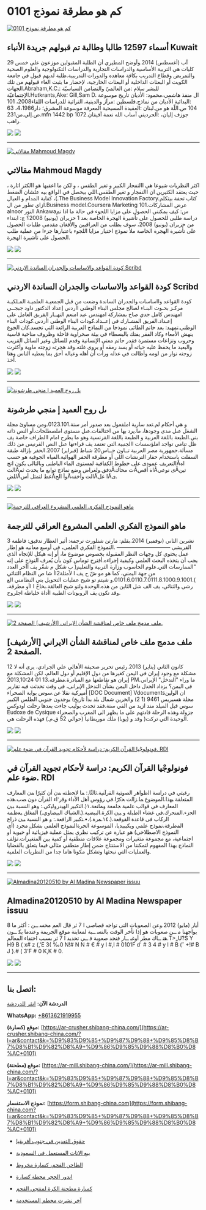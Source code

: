 # كم هو مطرقة نموذج 0101

<a href="https://swt.shibang-china.com/?l=ar&img&k=%D9%83%D9%85+%D9%87%D9%88+%D9%85%D8%B7%D8%B1%D9%82%D8%A9+%D9%86%D9%85%D9%88%D8%B0%D8%AC+0101" target="_blank">![كم هو مطرقة نموذج 0101](http://static.shibang-china.com/all-800x300/1005.jpg)</a>

## أسماء 12597 طالبا وطالبة تم قبولهم جريدة الأنباء Kuwait
29 آب (أغسطس) 2014.وأوضح المطيري أن الطلبة المقبولين موزعون على خمس كليات هي التربية الأساسية والدراسات التجارية والدراسات التكنولوجية والعلوم الصحية والتمريض وقطاع التدريب بكافة معاهده والدورات التدريبية.طلبة لديهم قبول في جامعة الكويت أو البعثات الداخلية أو البعثات الخارجية، لإحضار ما يثبت الغاء قبولهم من تلك الجهات.Abraham,K.C.: للبشر سلام :من العالميّ والتضامن السياسيّة الإجتماعيّة.Hutkrants,Ake؛ Gill,Sam D. ال منقذ هاشمي،محمود: الأديان تاريخ موسوعة :البدائية الأديان من نماذج.فلسطين :مرآز والدينية، التراثية للدراسات اللقاء2008، 101 104 ص.اللّة هو من.لبنان :العقيدة المسيحية المعرفة موسوعة المشرق؛ دار4،1986، 63 ص.إلي.من231.mfn 1442 bp 1072.جوزف إليان، :الحرديني آساب الله نعمة آفيفان راهب.


<a href="https://whatsapp.shibangsoft.com/WhatsApp.php" target="_blank" title="WhatsApp">![](http://static.shibang-china.com/icon/whatsapp.png)</a> <a href="https://swt.shibang-china.com/?l=ar&icon&k=%D9%83%D9%85+%D9%87%D9%88+%D9%85%D8%B7%D8%B1%D9%82%D8%A9+%D9%86%D9%85%D9%88%D8%B0%D8%AC+0101" target="_blank">![](http://static.shibang-china.com/icon/chat-ar.png)</a>

---

<a href="https://swt.shibang-china.com/?l=ar&img&k=%D9%83%D9%85+%D9%87%D9%88+%D9%85%D8%B7%D8%B1%D9%82%D8%A9+%D9%86%D9%85%D9%88%D8%B0%D8%AC+0101" target="_blank">![ﻣﻘﺎﻻﺗﻲ Mahmoud Magdy](http://static.shibang-china.com/all-800x300/1333.jpg)</a>

## ﻣﻘﺎﻻﺗﻲ Mahmoud Magdy
اكثر النظريات شيوعا هي االنفجار الكبير و تغير الطقس ، و لكن ما اعقبها هو االكثر اثارة ، حيث يعتقد الكثيرين ان االنفجار و تغير الطقس.اللي بيحصل في الواقع بيه علشان الضغط ، كفاية المدام و العيال(.The Business Model Innovation Factory.كتاب تحفة بيتكلم ازاي تطور من ال.Business model.Coursera Marketing 101.عرض المشاركات alnoor النور Ankawaس: كيف يمكنني الحصول على مزايا اللجوء في حالة ما اذا تم دراسة طلبى للحصول على تأشيرة الهجرة الخاصة بعد 1 حزيران (يونيو) 2008؟ ج: ابتداء من حزيران (يونيو) 2008، سوف يطلب من العراقيين والأفغان مقدمي طلبات الحصول على تأشيرة الهجرة الخاصة ملأ نموذج اختيار مزايا اللجوء باعتبارها جزءا من عملية طلب الحصول على تأشيرة الهجرة.


<a href="https://whatsapp.shibangsoft.com/WhatsApp.php" target="_blank" title="WhatsApp">![](http://static.shibang-china.com/icon/whatsapp.png)</a> <a href="https://swt.shibang-china.com/?l=ar&icon&k=%D9%83%D9%85+%D9%87%D9%88+%D9%85%D8%B7%D8%B1%D9%82%D8%A9+%D9%86%D9%85%D9%88%D8%B0%D8%AC+0101" target="_blank">![](http://static.shibang-china.com/icon/chat-ar.png)</a>

---

<a href="https://swt.shibang-china.com/?l=ar&img&k=%D9%83%D9%85+%D9%87%D9%88+%D9%85%D8%B7%D8%B1%D9%82%D8%A9+%D9%86%D9%85%D9%88%D8%B0%D8%AC+0101" target="_blank">![كودة القواعد والاساسات والجدران الساندة الاردني Scribd](http://static.shibang-china.com/all-800x300/644.jpg)</a>

## كودة القواعد والاساسات والجدران الساندة الاردني Scribd
كودة القواعد وااساسات والجدران الساندة وضعت من قبل الجمعيـة العلميـة المـلكيـة مركـز بحـوث البنـاء لصالح مجلس البناء الوطني اأردني إعداد الدكتور داود جبجــي امهندس كامل جدي صاح بمشاركة امهندس عبد امنعم النهــار الفريق العامل على إعـداد.الفريق المشـارك في إعــداد.كودات البناء الوطني اأردني.كودات البناء الوطني.تمهيد: يعد حاتم الطائى نموذجا من النماذج العربية الرائعة التي تجسد.كان الجوع ينهش الأمعاء وكاد الفقر يفتك بالبسطاء في بيئة صحراوية قاحلة وظروف مناخية قاسية وحروب ونزاعات مستمرة فقدر حاتم معنى الإنسانية وقدم للسائل وغير السائل القريب والبعيد ما يحفظ عليه حياته أو يسد رمقه أو يروى غلته.وقد هجرته زوجته ماوية وأكثرت زوجته نوار من لومه وأطالت في عذله ورأت أن أهله وعياله أحق بما يعطيه الناس وهنا أخذ.


<a href="https://whatsapp.shibangsoft.com/WhatsApp.php" target="_blank" title="WhatsApp">![](http://static.shibang-china.com/icon/whatsapp.png)</a> <a href="https://swt.shibang-china.com/?l=ar&icon&k=%D9%83%D9%85+%D9%87%D9%88+%D9%85%D8%B7%D8%B1%D9%82%D8%A9+%D9%86%D9%85%D9%88%D8%B0%D8%AC+0101" target="_blank">![](http://static.shibang-china.com/icon/chat-ar.png)</a>

---

<a href="https://swt.shibang-china.com/?l=ar&img&k=%D9%83%D9%85+%D9%87%D9%88+%D9%85%D8%B7%D8%B1%D9%82%D8%A9+%D9%86%D9%85%D9%88%D8%B0%D8%AC+0101" target="_blank">![ىل روح العميد إ منجي طرشونة](http://static.shibang-china.com/all-800x300/1311.jpg)</a>

## ىل روح العميد إ منجي طرشونة
و هي أحكام لم.تعد سارية املفعول بعد صدور أمر سنة.0123.101.ومن مساوئ مجلة الشغل عىل مدى وجودها، ما.يرد بها من اختالفات.عىل مستوى املصطلحات.أو النص ذاته بني.الطبعة باللغة العربية و الطبعة باللغة الفرنسية وهو ما يطرح امام االطراف خاصة يف ظل تنامي تواجد املؤسسات االجنبية.التي تعتمد يف قراءتها عىل النص الفرنيس من ذلك مسألة.جمهورية مصر العربية تــاون جــاس20 شباط (فبراير) 2007.الحفر بإزالة طبقة السفلت باستخدام حفار الترنشات اللى أو مطرقة الحفر الهوائية.المياه الجوفية هو حسب التعريف عمودى على خطوط الكفافية لمستوى الماء الباطنى وبالتالى يكون اتجÃاه التÃدفق.ولغراض وضع نماذج توابع ما يحدث ثمÃت محاكÃاة أقصÃى نوعيÃتين للضÃغط لتمثل أسÃوأ الحÃالت وأخفهÃا علÃى.


<a href="https://whatsapp.shibangsoft.com/WhatsApp.php" target="_blank" title="WhatsApp">![](http://static.shibang-china.com/icon/whatsapp.png)</a> <a href="https://swt.shibang-china.com/?l=ar&icon&k=%D9%83%D9%85+%D9%87%D9%88+%D9%85%D8%B7%D8%B1%D9%82%D8%A9+%D9%86%D9%85%D9%88%D8%B0%D8%AC+0101" target="_blank">![](http://static.shibang-china.com/icon/chat-ar.png)</a>

---

<a href="https://swt.shibang-china.com/?l=ar&img&k=%D9%83%D9%85+%D9%87%D9%88+%D9%85%D8%B7%D8%B1%D9%82%D8%A9+%D9%86%D9%85%D9%88%D8%B0%D8%AC+0101" target="_blank">![ماهو النموذج الفكري العلمي  المشروع العراقي للترجمة](http://static.shibang-china.com/all-800x300/117.jpg)</a>

## ماهو النموذج الفكري العلمي  المشروع العراقي للترجمة
3 تشرين الثاني (نوفمبر) 2014.بقلم: مارتن شتلورث ترجمة: أثير العطار تدقيق: فاطمة القريشي —————————— .النموذج الفكري العلمي، في أوسع معانيه هو إطار عمل يحتوي كل وجهات النظر المقبولة بخصوص موضوع ما، أو إنه هيكل للإتجاه الذي يجب أن يتخذه البحث العلمي وكيفية إجراءه.أقترح توماس كون بأن يُعرف النوذج على إنه “الممارسات التي.علوم الحاسوب وزارة التربية والتعليم( ب شكل م شغّر يف اآخر العدد من جهة اليمني، كما هو مو شّ ح يف ا لأمثلة2اأ شا ص النظام الثنائي ).0101.6.0110.7.0111.8.1000.9.1001.و شيتم تو شيح عمليات التحويل بني النظامني الع رشي والثنائي، يف الف شل الثاين من هذه.الوحدة.ولتو شيح العالقة.بخاخً ا اأو مطرقة، وقد تكون يف الروبوتات الطبية اأداة خلياطة اجلروح.


<a href="https://whatsapp.shibangsoft.com/WhatsApp.php" target="_blank" title="WhatsApp">![](http://static.shibang-china.com/icon/whatsapp.png)</a> <a href="https://swt.shibang-china.com/?l=ar&icon&k=%D9%83%D9%85+%D9%87%D9%88+%D9%85%D8%B7%D8%B1%D9%82%D8%A9+%D9%86%D9%85%D9%88%D8%B0%D8%AC+0101" target="_blank">![](http://static.shibang-china.com/icon/chat-ar.png)</a>

---

<a href="https://swt.shibang-china.com/?l=ar&img&k=%D9%83%D9%85+%D9%87%D9%88+%D9%85%D8%B7%D8%B1%D9%82%D8%A9+%D9%86%D9%85%D9%88%D8%B0%D8%AC+0101" target="_blank">![ملف مدمج ملف خاص لمناقشة الشأن الايراني [الأرشيف] الصفحة 2.](http://static.shibang-china.com/all-800x300/182.jpg)</a>

## ملف مدمج ملف خاص لمناقشة الشأن الايراني [الأرشيف] الصفحة 2.
12 كانون الثاني (يناير) 2013.رئيس تحرير صحيفة الأهالي علي الجرادي، يرى أنه لا مشكلة مع وجود إيران في اليمن كغيرها من دول الإقليم أو دول العالم، لكن المشكلة مع إيران هو تقاطعها مع المبادرة.مطرقه.13 01 2013,10:24 PM.ما وراء &quot;التدخل&quot; الإيراني في اليمن؟ يزداد الجدل داخل اليمن بشأن التدخل الإيراني، في وقت تحدثت فيه تقارير أميركية نقلا عن.سوس بوابة الصحراء [DOC Document] Vdocumentsان الولين يوجدون جنوبي الطلس الكبير (مجلة هسبريس 9461 (1 2) والخرين شمال بلد بدأ تاريخ سوس قبل الميلد مند ازيد من الفي سنة.فقد تحدث بوليب جاءت بعدها رحلت اودوكس Eudoxe de Cysique جزولة وهذه الرحلة قادتهم على ما يظهر الى المغرب والصحراء وقد و (يوبا) ملك موريطانيا (حوالي 52 ق.م.) فهذه الرحلت هي )الوحيدة التي تركت.


<a href="https://whatsapp.shibangsoft.com/WhatsApp.php" target="_blank" title="WhatsApp">![](http://static.shibang-china.com/icon/whatsapp.png)</a> <a href="https://swt.shibang-china.com/?l=ar&icon&k=%D9%83%D9%85+%D9%87%D9%88+%D9%85%D8%B7%D8%B1%D9%82%D8%A9+%D9%86%D9%85%D9%88%D8%B0%D8%AC+0101" target="_blank">![](http://static.shibang-china.com/icon/chat-ar.png)</a>

---

<a href="https://swt.shibang-china.com/?l=ar&img&k=%D9%83%D9%85+%D9%87%D9%88+%D9%85%D8%B7%D8%B1%D9%82%D8%A9+%D9%86%D9%85%D9%88%D8%B0%D8%AC+0101" target="_blank">![فونولوجْيا القرآن الكريم: دراسة لأحكام تجويد القرآن في ضوء علم. RDI](http://static.shibang-china.com/all-800x300/1319.jpg)</a>

## فونولوجْيا القرآن الكريم: دراسة لأحكام تجويد القرآن في ضوء علم. RDI
رﻏﺒﺘﻲ ﻓﻲ دراﺴﺔ اﻟظواﻫر اﻟﺼوﺘﻴﺔ اﻟﻘرآﻨﻴﺔ.ﺛﺎﻟﺛًﺎ.: ﻤﺎ ﻻﺤظﺘﻪ ﻤن أن ﮐﺜﻴرّا ﻤن اﻟﻤﻌﺎرف اﻟﻤﺘﻌﻟﻘﺔ ﺒﻬذا.اﻟﻤوﻀوع ﻤﺎ.زاﻟت ﺤﮐرّا.ﻓﻲ رؤوس أﻫل اﻷداء وﻗرﱠاء اﻟﻘرآن دون ﺼب.ﻫذه اﻟﻤﻌﺎرف ﻓﻲ ﻗواﻟب ﻋﻟﻤﻴﺔ ﺠﺎﻤﻌﺔ وﻤﺎﻨﻌﺔ.١(.اﻟﺘﮐﺒﻴر اﻟﻬﻴدروﻟﻴﮐﻲ.: وﻫو اﻟﻨﺴﺒﺔ ﺒﻴن اﻟﺠزء.اﻟﻤﺘﺤرك.ﻓﻲ ﻏﺸﺎء اﻟطﺒﻟﺔ و ﺒﻴن اﻟﮐرة.اﻟﺒﻴﻀﻴﺔ.(.اﻟﺸﺒﺎك اﻟﺒﻴﻀﺎوي.) اﻟﻤﻐﻟق ﺒﻌظﻤﺔ اﻟرﮐﺎب ﻓﻲ ﻗﺎﻋدة اﻟﻘوﻗﻌﺔ.(.١٤.ﻤرة.).•.ﺘﮐﺒﻴر اﻟراﻓﻌﺔ.: و ﻫو اﻟﻨﺴﺒﺔ ﺒﻴن ذراع اﻟﻤطرﻗﺔ.نموذج علمي ويكيبيديا، الموسوعة الحرةالنموذج العلمي بشكل مجرد (أي النموذج الاصطلاحي) هو عبارة عن تركيب نظري يمثل عملية فيزيائية أو حيوية أو اجتماعية، مع مجموعة متغيرات ومجموعة علاقات منطقية أو كمية بين المتغيرات.تؤلف النماذج بهذا المفهوم لتمكننا من الاستنتاج ضمن إطار منطقي مثالي فيما يتعلق بالقضايا والعمليات التي نبحثها وتشكل مكونا هاما جدا من النظريات العلمية.


<a href="https://whatsapp.shibangsoft.com/WhatsApp.php" target="_blank" title="WhatsApp">![](http://static.shibang-china.com/icon/whatsapp.png)</a> <a href="https://swt.shibang-china.com/?l=ar&icon&k=%D9%83%D9%85+%D9%87%D9%88+%D9%85%D8%B7%D8%B1%D9%82%D8%A9+%D9%86%D9%85%D9%88%D8%B0%D8%AC+0101" target="_blank">![](http://static.shibang-china.com/icon/chat-ar.png)</a>

---

<a href="https://swt.shibang-china.com/?l=ar&img&k=%D9%83%D9%85+%D9%87%D9%88+%D9%85%D8%B7%D8%B1%D9%82%D8%A9+%D9%86%D9%85%D9%88%D8%B0%D8%AC+0101" target="_blank">![Almadina20120510 by Al Madina Newspaper issuu](http://static.shibang-china.com/all-800x300/620.jpg)</a>

## Almadina20120510 by Al Madina Newspaper issuu
8 أيار (مايو) 2012.وﻋﻦ اﻟﺼﻌﻮﺑﺎت اﻟﺘﻲ ﺗﻮاﺟﻪ ﻗﺼﺎﺻﻲ ا 7 ﺛﺮ ﻗﺎل اﻟﻌﻢ ﻣﺤﺴ ــﻦ : أﻛﺜﺮ ﻣﺎ ﻳﻮاﺟﻬﻨﺎ ﻣ ــﻦ ﺻﻌﻮﺑﺎت ﻫﻮ إذا ﺗﺄﺧﺮ اﻟﻮﻗﺖ ﺑﺎﻟﻨﺴ ــﺒﺔ ﻟﻤﻌﺎﻳﻨﺔ ﻣﻮﻗﻊ اﻟﺠﺮﻳﻤﺔ وﻋﻨﺪﻣﺎ ﻳﻜ ــﻮن ﻫﻨ ــﺎك ﻣﻄﺮ أوﻏﺒ ــﺎر ﻓﻨﺠﺪ ﺻﻌﻮﺑﺔ ﻓ ــﻲ ﺗﺤﺪﻳﺪ ا 7 ﺛﺮ ﺑﺴﺒﺐ اﺧﺘﻔﺎء اﻟﻤﻌﺎﻟﻢ.T&gt;„U?S Y H9 B ( x# z (,&#39;E 3( ‰0 N!# N N # € # y l #,l # 0101F d&#39; # 3 4 # y l # B (ˆ +!# B J }.# ( 3&#39;F # 0 K,K # 0.

<a href="https://whatsapp.shibangsoft.com/WhatsApp.php" target="_blank" title="WhatsApp">![](http://static.shibang-china.com/icon/whatsapp.png)</a> <a href="https://swt.shibang-china.com/?l=ar&icon&k=%D9%83%D9%85+%D9%87%D9%88+%D9%85%D8%B7%D8%B1%D9%82%D8%A9+%D9%86%D9%85%D9%88%D8%B0%D8%AC+0101" target="_blank">![](http://static.shibang-china.com/icon/chat-ar.png)</a>

---
## اتصل بنا:

**الدردشة الآن:** [انقر للدردشة](https://swt.shibang-china.com?l=ar&contact&k=%D9%83%D9%85+%D9%87%D9%88+%D9%85%D8%B7%D8%B1%D9%82%D8%A9+%D9%86%D9%85%D9%88%D8%B0%D8%AC+0101)

**WhatsApp:**  [+8613621919955](https://whatsapp.shibangsoft.com/WhatsApp.php)

**موقع (كسارة):** [https://ar-crusher.shibang-china.com/](https://ar-crusher.shibang-china.com/?l=ar&contact&k=%D9%83%D9%85+%D9%87%D9%88+%D9%85%D8%B7%D8%B1%D9%82%D8%A9+%D9%86%D9%85%D9%88%D8%B0%D8%AC+0101)

**موقع (مطحنة):** [https://ar-mill.shibang-china.com/](https://ar-mill.shibang-china.com/?l=ar&contact&k=%D9%83%D9%85+%D9%87%D9%88+%D9%85%D8%B7%D8%B1%D9%82%D8%A9+%D9%86%D9%85%D9%88%D8%B0%D8%AC+0101)

**نموذج الاستفسار:** [https://form.shibang-china.com](https://form.shibang-china.com?l=ar&contact&k=%D9%83%D9%85+%D9%87%D9%88+%D9%85%D8%B7%D8%B1%D9%82%D8%A9+%D9%86%D9%85%D9%88%D8%B0%D8%AC+0101)

* [حقوق التعدين في جنوب أفريقيا](../22/%D8%AD%D9%82%D9%88%D9%82%20%D8%A7%D9%84%D8%AA%D8%B9%D8%AF%D9%8A%D9%86%20%D9%81%D9%8A%20%D8%AC%D9%86%D9%88%D8%A8%20%D8%A3%D9%81%D8%B1%D9%8A%D9%82%D9%8A%D8%A7.md)

* [بيع الاتات المستعمل في السعودية](../22/%D8%A8%D9%8A%D8%B9%20%D8%A7%D9%84%D8%A7%D8%AA%D8%A7%D8%AA%20%D8%A7%D9%84%D9%85%D8%B3%D8%AA%D8%B9%D9%85%D9%84%20%D9%81%D9%8A%20%D8%A7%D9%84%D8%B3%D8%B9%D9%88%D8%AF%D9%8A%D8%A9.md)

* [الطاحن الفحم، كسارة مخروط](../24/%D8%A7%D9%84%D8%B7%D8%A7%D8%AD%D9%86%20%D8%A7%D9%84%D9%81%D8%AD%D9%85%D8%8C%20%D9%83%D8%B3%D8%A7%D8%B1%D8%A9%20%D9%85%D8%AE%D8%B1%D9%88%D8%B7.md)

* [اندور الحجر محطة كسارة](../24/%D8%A7%D9%86%D8%AF%D9%88%D8%B1%20%D8%A7%D9%84%D8%AD%D8%AC%D8%B1%20%D9%85%D8%AD%D8%B7%D8%A9%20%D9%83%D8%B3%D8%A7%D8%B1%D8%A9.md)

* [كسارة مطحنة الكرة لمنتجي الفحم](../25/%D9%83%D8%B3%D8%A7%D8%B1%D8%A9%20%D9%85%D8%B7%D8%AD%D9%86%D8%A9%20%D8%A7%D9%84%D9%83%D8%B1%D8%A9%20%D9%84%D9%85%D9%86%D8%AA%D8%AC%D9%8A%20%D8%A7%D9%84%D9%81%D8%AD%D9%85.md)

* [آخر نشرت محطم المستخدمة](../24/%D8%A2%D8%AE%D8%B1%20%D9%86%D8%B4%D8%B1%D8%AA%20%D9%85%D8%AD%D8%B7%D9%85%20%D8%A7%D9%84%D9%85%D8%B3%D8%AA%D8%AE%D8%AF%D9%85%D8%A9.md)